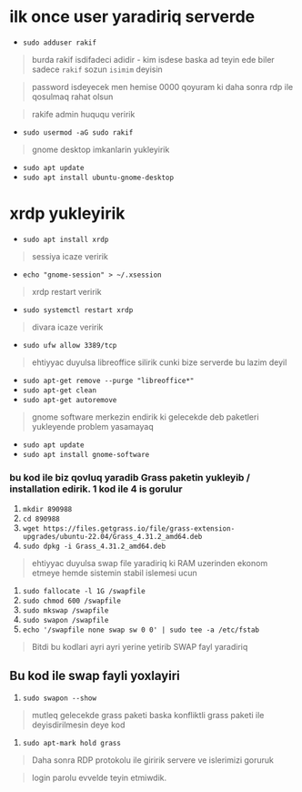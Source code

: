  # ilk once user yaradiriq serverde 
- `sudo adduser rakif`
> burda rakif isdifadeci adidir - kim isdese baska ad teyin ede biler sadece `rakif` sozun `isimim` deyisin

> password isdeyecek men hemise 0000 qoyuram ki daha sonra rdp ile qosulmaq rahat olsun

> rakife admin huququ veririk
-  `sudo usermod -aG sudo rakif`


> gnome desktop imkanlarin yukleyirik


- `sudo apt update`
- `sudo apt install ubuntu-gnome-desktop`




# xrdp yukleyirik

-  `sudo apt install xrdp`

> sessiya icaze veririk
-  `echo "gnome-session" > ~/.xsession`

> xrdp restart veririk
- `sudo systemctl restart xrdp`

> divara icaze veririk
- `sudo ufw allow 3389/tcp`


> ehtiyyac duyulsa  libreoffice silirik cunki bize serverde bu lazim deyil

-  `sudo apt-get remove --purge "libreoffice*"`
-  `sudo apt-get clean`
-  `sudo apt-get autoremove`


>  gnome software merkezin endirik ki gelecekde deb paketleri yukleyende problem yasamayaq

-  `sudo apt update`
-  `sudo apt install gnome-software`


### bu kod ile biz qovluq yaradib Grass paketin yukleyib / installation edirik.  1 kod ile 4 is gorulur


1. `mkdir 890988`
2. `cd 890988`
3. `wget https://files.getgrass.io/file/grass-extension-upgrades/ubuntu-22.04/Grass_4.31.2_amd64.deb`
4. `sudo dpkg -i Grass_4.31.2_amd64.deb`


> ehtiyyac duyulsa  swap file yaradiriq ki RAM uzerinden ekonom etmeye hemde sistemin stabil islemesi ucun
1. `sudo fallocate -l 1G /swapfile`
2. `sudo chmod 600 /swapfile`
3. `sudo mkswap /swapfile`
4. `sudo swapon /swapfile`
5. `echo '/swapfile none swap sw 0 0' | sudo tee -a /etc/fstab`

> Bitdi bu kodlari ayri ayri yerine yetirib SWAP fayl yaradiriq

## Bu kod ile swap fayli yoxlayiri

1. `sudo swapon --show`


> mutleq gelecekde grass paketi baska konfliktli grass paketi ile deyisdirilmesin deye kod
1. `sudo apt-mark hold grass`



> Daha sonra RDP protokolu ile giririk servere ve islerimizi goruruk

> login parolu evvelde teyin etmiwdik.
